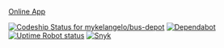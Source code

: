[Online App](https://bus-depot.herokuapp.com/)

[![Codeship Status for mykelangelo/bus-depot](https://app.codeship.com/projects/ba87f830-09f1-0137-2b83-7a7d986a7277/status?branch=master)](https://app.codeship.com/projects/326158)
[![Dependabot](https://api.dependabot.com/badges/status?host=github&repo=mykelangelo/bus-depot)](https://dependabot.com)
[![Uptime Robot status](https://img.shields.io/uptimerobot/status/m782101237-8ef226930f56858f706c40fe.svg)](https://stats.uptimerobot.com/7AWoLi0J9)
[![Snyk](https://snyk.io/test/github/mykelangelo/bus-depot/badge.svg?targetFile=build.gradle)](https://snyk.io/test/github/mykelangelo/bus-depot?targetFile=build.gradle)
